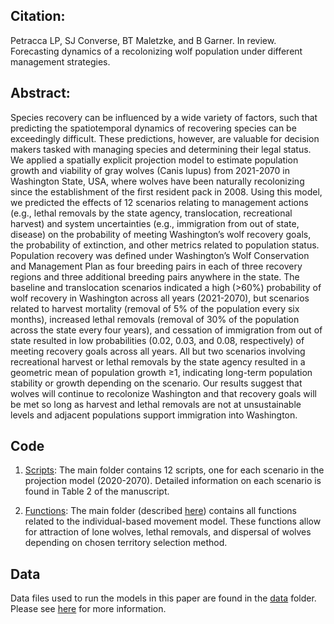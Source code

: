 ## Citation:
Petracca LP, SJ Converse, BT Maletzke, and B Garner. In review. Forecasting dynamics of a recolonizing wolf population under different management strategies.

## Abstract:
Species recovery can be influenced by a wide variety of factors, such that predicting the spatiotemporal dynamics of recovering species can be exceedingly difficult. These predictions, however, are valuable for decision makers tasked with managing species and determining their legal status. We applied a spatially explicit projection model to estimate population growth and viability of gray wolves (Canis lupus) from 2021-2070 in Washington State, USA, where wolves have been naturally recolonizing since the establishment of the first resident pack in 2008. Using this model, we predicted the effects of 12 scenarios relating to management actions (e.g., lethal removals by the state agency, translocation, recreational harvest) and system uncertainties (e.g., immigration from out of state, disease) on the probability of meeting Washington’s wolf recovery goals, the probability of extinction, and other metrics related to population status. Population recovery was defined under Washington’s Wolf Conservation and Management Plan as four breeding pairs in each of three recovery regions and three additional breeding pairs anywhere in the state. The baseline and translocation scenarios indicated a high (>60%) probability of wolf recovery in Washington across all years (2021-2070), but scenarios related to harvest mortality (removal of 5% of the population every six months), increased lethal removals (removal of 30% of the population across the state every four years), and cessation of immigration from out of state resulted in low probabilities (0.02, 0.03, and 0.08, respectively) of meeting recovery goals across all years. All but two scenarios involving recreational harvest or lethal removals by the state agency resulted in a geometric mean of population growth  ≥1, indicating long-term population stability or growth depending on the scenario. Our results suggest that wolves will continue to recolonize Washington and that recovery goals will be met so long as harvest and lethal removals are not at unsustainable levels and adjacent populations support immigration into Washington.

## Code 
1) [Scripts](./scripts/): The main folder contains 12 scripts, one for each scenario in the projection model (2020-2070). Detailed information on each scenario is found in Table 2 of the manuscript.

2) [Functions](./functions/): The main folder (described [here](./functions/a_DESCRIPTION.txt)) contains all functions related to the individual-based movement model. These functions allow for attraction of lone wolves, lethal removals, and dispersal of wolves depending on chosen territory selection method. 

## Data
Data files used to run the models in this paper are found in the [data](./data) folder. Please see [here](./data/a_DESCRIPTION.txt) for more information.
